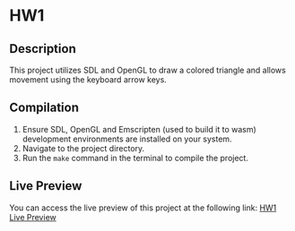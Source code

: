 # HW1

## Description
This project utilizes SDL and OpenGL to draw a colored triangle and allows movement using the keyboard arrow keys.

## Compilation
1. Ensure SDL, OpenGL and Emscripten (used to build it to wasm) development environments are installed on your system.
2. Navigate to the project directory.
3. Run the `make` command in the terminal to compile the project.

## Live Preview
You can access the live preview of this project at the following link: [HW1 Live Preview](https://graphics2023.wcac.link/22351146马少杰/hw1/index.html)